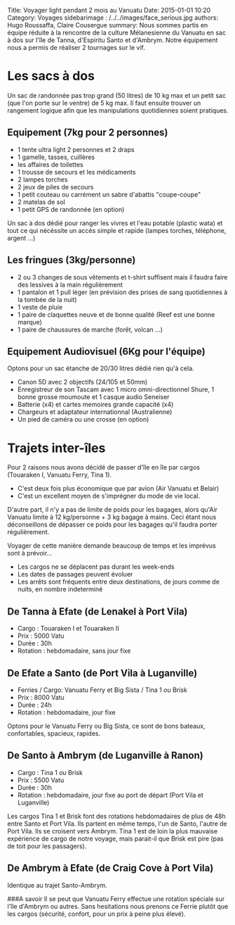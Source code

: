 Title: Voyager light pendant 2 mois au Vanuatu
Date: 2015-01-01 10:20
Category: Voyages
sidebarimage : /../../images/face_serious.jpg
authors: Hugo Roussaffa, Claire Cousergue
summary: Nous sommes partis en équipe réduite à la rencontre de la culture Mélanesienne du Vanuatu en sac à dos sur l'île de Tanna, d'Espiritu Santo et d'Ambrym. Notre équipement nous a permis de réaliser 2 tournages sur le vif.

Les sacs à dos
==============
Un sac de randonnée pas trop grand (50 litres) de 10 kg max et un petit sac (que l'on porte sur le ventre) de 5 kg max.
Il faut ensuite trouver un rangement logique afin que les manipulations quotidiennes soient pratiques.

Equipement (7kg pour 2 personnes)
---------------------------------
* 1 tente ultra light 2 personnes et 2 draps 
* 1 gamelle, tasses, cuillères
* les affaires de toilettes
* 1 trousse de secours et les médicaments 
* 2 lampes torches
* 2 jeux de piles de secours
* 1 petit couteau ou carrément un sabre d'abattis "coupe-coupe"
* 2 matelas de sol
* 1 petit GPS de randonnée (en option)

Un sac à dos dédié pour ranger les vivres et l'eau potable (plastic wata) et tout ce qui nécéssite un accès simple et rapide (lampes torches, téléphone, argent ...)

Les fringues (3kg/personne)
-----------------------------------
* 2 ou 3 changes de sous vêtements et t-shirt suffisent mais il faudra faire des lessives à la main régulièrement
* 1 pantalon et 1 pull léger (en prévision des prises de sang quotidiennes à la tombée de la nuit)
* 1 veste de pluie
* 1 paire de claquettes neuve et de bonne qualité (Reef est une bonne marque)
* 1 paire de chaussures de marche (forêt, volcan ...)
 
Equipement Audiovisuel (6Kg pour l'équipe)
------------------------------------------
Optons pour un sac étanche de 20/30 litres dédié rien qu'à cela.

* Canon 5D avec 2 objectifs (24/105 et 50mm)
* Enregistreur de son Tascam avec 1 micro omni-directionnel Shure, 1 bonne grosse moumoute et 1 casque audio Seneiser
* Batterie (x4) et cartes memoires grande capacité (x4)
* Chargeurs et adaptateur internationnal (Australienne)
* Un pied de caméra ou une crosse (en option)

Trajets inter-îles
==================
Pour 2 raisons nous avons décidé de passer d'île en île par cargos (Touaraken I, Vanuatu Ferry, Tina 1). 

 * C'est deux fois plus économique que par avion (Air Vanuatu et Belair)
 * C'est un excellent moyen de s'imprégner du mode de vie local.
 
D'autre part, il n'y a pas de limite de poids pour les bagages, alors qu'Air Vanuatu limite à 12 kg/personne + 3 kg bagage à mains. Ceci étant nous déconseillons de dépasser ce poids pour les bagages qu'il faudra porter régulièrement.

Voyager de cette manière demande beaucoup de temps et les imprévus sont à prévoir...
* Les cargos ne se déplacent pas durant les week-ends
* Les dates de passages peuvent évoluer
* Les arrêts sont fréquents entre deux destinations, de jours comme de nuits, en nombre indeterminé

De Tanna à Efate (de Lenakel à Port Vila)
------------------------------------------
* Cargo : Touaraken I et Touaraken II
* Prix : 5000 Vatu
* Durée : 30h
* Rotation : hebdomadaire, sans jour fixe

De Efate a Santo (de Port Vila à Luganville)
----------------------------------------------
* Ferries / Cargo: Vanuatu Ferry et Big Sista / Tina 1 *ou* Brisk
* Prix : 8000 Vatu
* Durée : 24h
* Rotation : hebdomadaire, jour fixe

Optons pour le Vanuatu Ferry ou Big Sista, ce sont de bons bateaux, confortables, spacieux, rapides.

De Santo à Ambrym (de Luganville à Ranon)
-----------------------------------------
* Cargo : Tina 1 *ou* Brisk
* Prix : 5500 Vatu
* Durée : 30h
* Rotation : hebdomadaire, jour fixe au port de départ (Port Vila et Luganville)

Les cargos Tina 1 et Brisk font des rotations hebdomadaires de plus de 48h entre Santo et Port Vila. Ils partent en même temps, l'un de Santo, l'autre de Port Vila. Ils se croisent vers Ambrym. Tina 1 est de loin la plus mauvaise expérience de cargo de notre voyage, mais parait-il que Brisk est pire (pas de toit pour les passagers).

 
De Ambrym à Efate (de Craig Cove à Port Vila)
---------------------------------------------
Identique au trajet Santo-Ambrym.

###A savoir
Il se peut que Vanuatu Ferry effectue une rotation spéciale sur l'île d'Ambrym ou autres. Sans hesitations nous prenons ce Ferrie plutôt que les cargos (sécurité, confort, pour un prix à peine plus élevé).